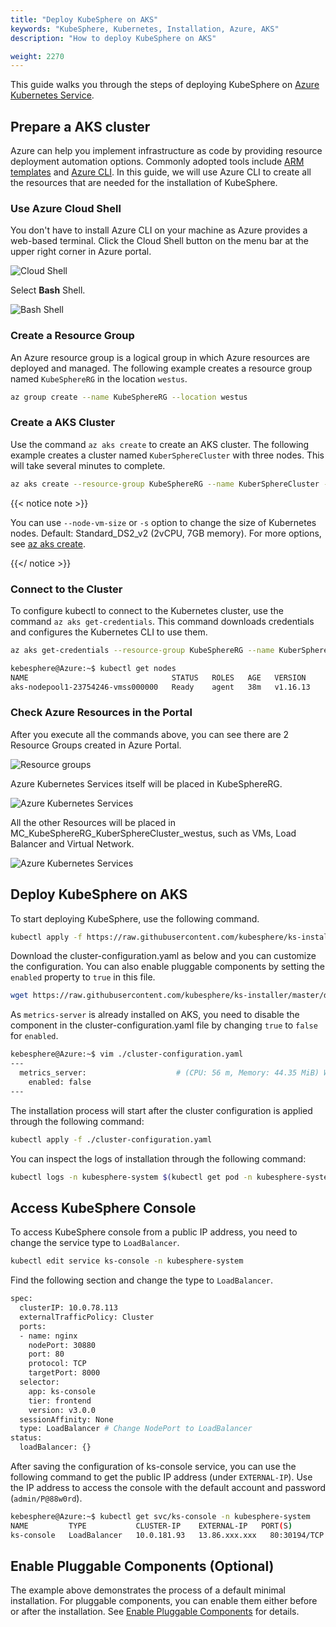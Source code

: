 ```yaml
---
title: "Deploy KubeSphere on AKS"
keywords: "KubeSphere, Kubernetes, Installation, Azure, AKS"
description: "How to deploy KubeSphere on AKS"

weight: 2270
---
```


This guide walks you through the steps of deploying KubeSphere on [Azure Kubernetes Service](https://docs.microsoft.com/en-us/azure/aks/).

## Prepare a AKS cluster

Azure can help you implement infrastructure as code by providing resource deployment automation options. Commonly adopted tools include [ARM templates](https://docs.microsoft.com/en-us/azure/azure-resource-manager/templates/overview) and [Azure CLI](https://docs.microsoft.com/en-us/cli/azure/what-is-azure-cli?view=azure-cli-latest). In this guide, we will use Azure CLI to create all the resources that are needed for the installation of KubeSphere.

### Use Azure Cloud Shell
You don't have to install Azure CLI on your machine as Azure provides a web-based terminal. Click the Cloud Shell button on the menu bar at the upper right corner in Azure portal.

![Cloud Shell](/images/docs/aks/aks-launch-icon.png)

Select **Bash** Shell.

![Bash Shell](/images/docs/aks/aks-choices-bash.png)
### Create a Resource Group

An Azure resource group is a logical group in which Azure resources are deployed and managed. The following example creates a resource group named `KubeSphereRG` in the location `westus`. 

```bash
az group create --name KubeSphereRG --location westus
```

### Create a AKS Cluster
Use the command `az aks create` to create an AKS cluster. The following example creates a cluster named `KuberSphereCluster` with three nodes. This will take several minutes to complete.

```bash
az aks create --resource-group KubeSphereRG --name KuberSphereCluster --node-count 3 --enable-addons monitoring --generate-ssh-keys
```
{{< notice note >}}

You can use `--node-vm-size` or `-s` option to change the size of Kubernetes nodes. Default: Standard_DS2_v2 (2vCPU, 7GB memory). For more options, see [az aks create](https://docs.microsoft.com/en-us/cli/azure/aks?view=azure-cli-latest#az-aks-create).

{{</ notice >}} 

### Connect to the Cluster

To configure kubectl to connect to the Kubernetes cluster, use the command `az aks get-credentials`. This command downloads credentials and configures the Kubernetes CLI to use them.

```bash
az aks get-credentials --resource-group KubeSphereRG --name KuberSphereCluster
```

```bash
kebesphere@Azure:~$ kubectl get nodes
NAME                                STATUS   ROLES   AGE   VERSION
aks-nodepool1-23754246-vmss000000   Ready    agent   38m   v1.16.13
```
### Check Azure Resources in the Portal
After you execute all the commands above, you can see there are 2 Resource Groups created in Azure Portal.

![Resource groups](/images/docs/aks/aks-create-command.png)

Azure Kubernetes Services itself will be placed in KubeSphereRG. 

![Azure Kubernetes Services](/images/docs/aks/aks-dashboard.png)

All the other Resources will be placed in MC_KubeSphereRG_KuberSphereCluster_westus, such as VMs, Load Balancer and Virtual Network.

![Azure Kubernetes Services](/images/docs/aks/aks-all-resources.png)

## Deploy KubeSphere on AKS
To start deploying KubeSphere, use the following command.
```bash
kubectl apply -f https://raw.githubusercontent.com/kubesphere/ks-installer/master/deploy/kubesphere-installer.yaml
```
Download the cluster-configuration.yaml as below and you can customize the configuration. You can also enable pluggable components by setting the `enabled` property to `true` in this file.
```bash
wget https://raw.githubusercontent.com/kubesphere/ks-installer/master/deploy/cluster-configuration.yaml
```
As `metrics-server` is already installed on AKS, you need to disable the component in the cluster-configuration.yaml file by changing `true` to `false` for `enabled`.
```bash
kebesphere@Azure:~$ vim ./cluster-configuration.yaml
---
  metrics_server:                    # (CPU: 56 m, Memory: 44.35 MiB) Whether to install metrics-server. IT enables HPA (Horizontal Pod Autoscaler).
    enabled: false
---
```
The installation process will start after the cluster configuration is applied through the following command:
```bash
kubectl apply -f ./cluster-configuration.yaml
```

You can inspect the logs of installation through the following command:

```bash
kubectl logs -n kubesphere-system $(kubectl get pod -n kubesphere-system -l app=ks-install -o jsonpath='{.items[0].metadata.name}') -f
```

## Access KubeSphere Console

To access KubeSphere console from a public IP address, you need to change the service type to `LoadBalancer`.
```bash
kubectl edit service ks-console -n kubesphere-system
```
Find the following section and change the type to `LoadBalancer`.
```bash
spec:
  clusterIP: 10.0.78.113
  externalTrafficPolicy: Cluster
  ports:
  - name: nginx
    nodePort: 30880
    port: 80
    protocol: TCP
    targetPort: 8000
  selector:
    app: ks-console
    tier: frontend
    version: v3.0.0
  sessionAffinity: None
  type: LoadBalancer # Change NodePort to LoadBalancer
status:
  loadBalancer: {}
```
After saving the configuration of ks-console service, you can use the following command to get the public IP address (under `EXTERNAL-IP`). Use the IP address to access the console with the default account and password (`admin/P@88w0rd`).
```bash
kebesphere@Azure:~$ kubectl get svc/ks-console -n kubesphere-system
NAME         TYPE           CLUSTER-IP    EXTERNAL-IP   PORT(S)        AGE
ks-console   LoadBalancer   10.0.181.93   13.86.xxx.xxx   80:30194/TCP   13m       6379/TCP       10m
```
## Enable Pluggable Components (Optional)

The example above demonstrates the process of a default minimal installation. For pluggable components, you can enable them either before or after the installation. See [Enable Pluggable Components](https://kubesphere.io/docs/pluggable-components/) for details.